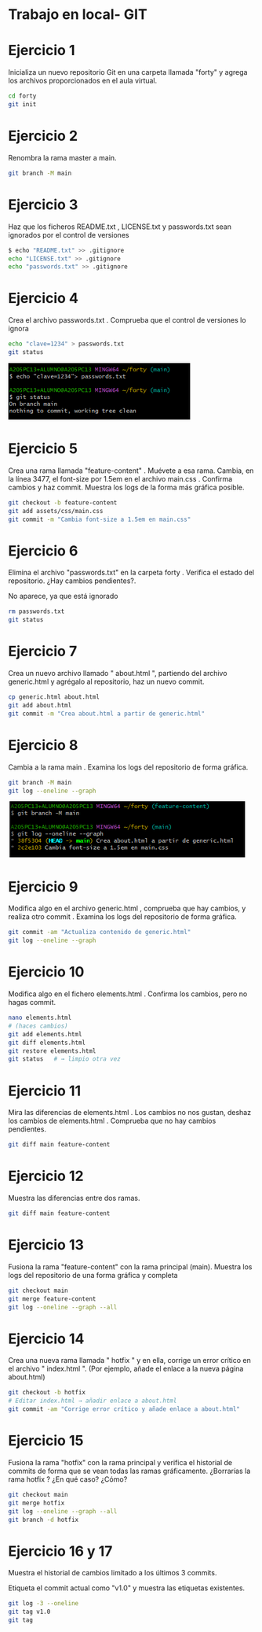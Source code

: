 # Trabajo en local- GIT

# Ejercicio 1

Inicializa un nuevo repositorio Git en una carpeta llamada "forty" y agrega los archivos
proporcionados en el aula virtual.

```bash
cd forty
git init
```

# Ejercicio 2

Renombra la rama master a main.

```bash
git branch -M main

```

# Ejercicio 3

Haz que los ficheros README.txt , LICENSE.txt y passwords.txt sean ignorados por el control
de versiones

```bash
$ echo "README.txt" >> .gitignore
echo "LICENSE.txt" >> .gitignore
echo "passwords.txt" >> .gitignore

```

# Ejercicio 4

Crea el archivo passwords.txt . Comprueba que el control de versiones lo ignora

```bash
echo "clave=1234" > passwords.txt
git status

```

![image.png](image.png)

# Ejercicio 5

Crea una rama llamada "feature-content" . Muévete a esa rama. Cambia, en la línea 3477, el font-size por 1.5em en el archivo main.css . Confirma cambios y haz commit. Muestra los logs
de la forma más gráfica posible.

```bash
git checkout -b feature-content
git add assets/css/main.css
git commit -m "Cambia font-size a 1.5em en main.css"

```

# Ejercicio 6

Elimina el archivo "passwords.txt" en la carpeta forty . Verifica el estado del repositorio. ¿Hay cambios pendientes?.

No aparece, ya que está ignorado

```bash
rm passwords.txt
git status
```

# Ejercicio 7

Crea un nuevo archivo llamado " about.html ", partiendo del archivo generic.html y agrégalo al
repositorio, haz un nuevo commit.

```bash
cp generic.html about.html
git add about.html
git commit -m "Crea about.html a partir de generic.html"
```

# Ejercicio 8

Cambia a la rama main . Examina los logs del repositorio de forma gráfica.

```bash
git branch -M main
git log --oneline --graph
```

![image.png](image%201.png)

# Ejercicio 9

Modifica algo en el archivo generic.html , comprueba que hay cambios, y realiza otro commit .
Examina los logs del repositorio de forma gráfica.

```bash
git commit -am "Actualiza contenido de generic.html"
git log --oneline --graph
```

# Ejercicio 10

Modifica algo en el fichero elements.html . Confirma los cambios, pero no hagas commit.

```bash
nano elements.html
# (haces cambios)
git add elements.html
git diff elements.html
git restore elements.html
git status   # → limpio otra vez
```

# Ejercicio 11

Mira las diferencias de elements.html . Los cambios no nos gustan, deshaz los cambios de
elements.html . Comprueba que no hay cambios pendientes.

```bash
git diff main feature-content

```

# Ejercicio 12

Muestra las diferencias entre dos ramas.

```bash
git diff main feature-content

```

# Ejercicio 13

Fusiona la rama "feature-content" con la rama principal (main). Muestra los logs del
repositorio de una forma gráfica y completa

```bash
git checkout main
git merge feature-content
git log --oneline --graph --all

```

# Ejercicio 14

Crea una nueva rama llamada " hotfix " y en ella, corrige un error crítico en el archivo
" index.html ". (Por ejemplo, añade el enlace a la nueva página about.html)

```bash
git checkout -b hotfix
# Editar index.html → añadir enlace a about.html
git commit -am "Corrige error crítico y añade enlace a about.html"

```

# Ejercicio 15

Fusiona la rama "hotfix" con la rama principal y verifica el historial de commits de forma que se
vean todas las ramas gráficamente. ¿Borrarías la rama hotfix ? ¿En qué caso? ¿Cómo?

```bash
git checkout main
git merge hotfix
git log --oneline --graph --all
git branch -d hotfix

```

# Ejercicio 16 y 17

Muestra el historial de cambios limitado a los últimos 3 commits.

Etiqueta el commit actual como "v1.0" y muestra las etiquetas existentes.

```bash
git log -3 --oneline
git tag v1.0
git tag

```